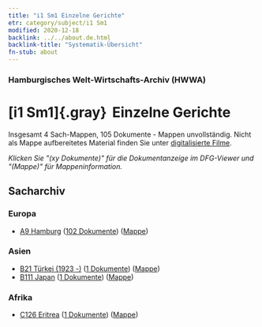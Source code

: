```yaml
---
title: "i1 Sm1 Einzelne Gerichte"
etr: category/subject/i1 Sm1
modified: 2020-12-18
backlink: ../../about.de.html
backlink-title: "Systematik-Übersicht"
fn-stub: about
---
```


### Hamburgisches Welt-Wirtschafts-Archiv (HWWA)
# [i1 Sm1]{.gray}&#8201; Einzelne Gerichte&#160; 




Insgesamt 4 Sach-Mappen, 105 Dokumente - Mappen unvollständig.
Nicht als Mappe aufbereitetes Material finden Sie unter [digitalisierte Filme](/film/h1_sh).

_Klicken Sie "(xy Dokumente)" für die Dokumentanzeige im DFG-Viewer und "(Mappe)" für Mappeninformation._

## Sacharchiv




### Europa

- [A9 Hamburg](../../../geo/about.de.html#A9) (<a href="https://dfg-viewer.de/show/?tx_dlf[id]=https://pm20.zbw.eu/mets/sh/1409xx/140905/1446xx/144698/public.mets.de.xml" target="_blank">102 Dokumente</a>) ([Mappe](http://purl.org/pressemappe20/folder/sh/140905,144698))

### Asien

- [B21 Türkei (1923 -)](../../../geo/about.de.html#B21) (<a href="https://dfg-viewer.de/show/?tx_dlf[id]=https://pm20.zbw.eu/mets/sh/1411xx/141111/1446xx/144698/public.mets.de.xml" target="_blank">1 Dokumente</a>) ([Mappe](http://purl.org/pressemappe20/folder/sh/141111,144698))
- [B111 Japan](../../../geo/about.de.html#B111) (<a href="https://dfg-viewer.de/show/?tx_dlf[id]=https://pm20.zbw.eu/mets/sh/1412xx/141272/1446xx/144698/public.mets.de.xml" target="_blank">1 Dokumente</a>) ([Mappe](http://purl.org/pressemappe20/folder/sh/141272,144698))

### Afrika

- [C126 Eritrea](../../../geo/about.de.html#C126) (<a href="https://dfg-viewer.de/show/?tx_dlf[id]=https://pm20.zbw.eu/mets/sh/1414xx/141483/1446xx/144698/public.mets.de.xml" target="_blank">1 Dokumente</a>) ([Mappe](http://purl.org/pressemappe20/folder/sh/141483,144698))


